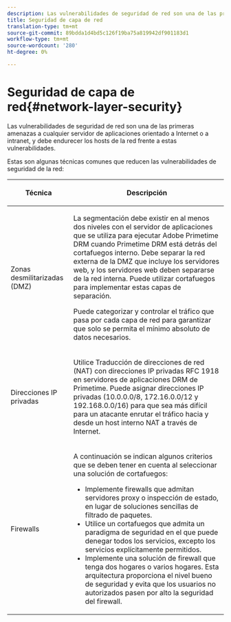 ```yaml
---
description: Las vulnerabilidades de seguridad de red son una de las primeras amenazas a cualquier servidor de aplicaciones orientado a Internet o a intranet, y debe endurecer los hosts de la red frente a estas vulnerabilidades.
title: Seguridad de capa de red
translation-type: tm+mt
source-git-commit: 89bdda1d4bd5c126f19ba75a819942df901183d1
workflow-type: tm+mt
source-wordcount: '280'
ht-degree: 0%

---
```



# Seguridad de capa de red{#network-layer-security}

Las vulnerabilidades de seguridad de red son una de las primeras amenazas a cualquier servidor de aplicaciones orientado a Internet o a intranet, y debe endurecer los hosts de la red frente a estas vulnerabilidades.

Estas son algunas técnicas comunes que reducen las vulnerabilidades de seguridad de la red:

<table frame="all" colsep="1" rowsep="1" class="+ topic/table adobe-d/table " id="table_djf_lhz_n4"> 
 <thead class="- topic/thead "> 
  <tr rowsep="1" class="- topic/row "> 
   <th colname="1" class="- topic/entry entry"> <p class="- topic/p ">Técnica </p> </th> 
   <th colname="2" class="- topic/entry entry"> <p class="- topic/p ">Descripción </p> </th> 
  </tr> 
 </thead>
 <tbody class="- topic/tbody "> 
  <tr rowsep="1" class="- topic/row "> 
   <td colname="1" class="- topic/entry "> <p class="- topic/p ">Zonas desmilitarizadas (DMZ) </p> </td> 
   <td colname="2" class="- topic/entry "> <p class="- topic/p ">La segmentación debe existir en al menos dos niveles con el servidor de aplicaciones que se utiliza para ejecutar Adobe Primetime DRM cuando Primetime DRM está detrás del cortafuegos interno. Debe separar la red externa de la DMZ que incluye los servidores web, y los servidores web deben separarse de la red interna. Puede utilizar cortafuegos para implementar estas capas de separación. </p> <p>Puede categorizar y controlar el tráfico que pasa por cada capa de red para garantizar que solo se permita el mínimo absoluto de datos necesarios. </p> </td> 
  </tr> 
  <tr rowsep="1" class="- topic/row "> 
   <td colname="1" class="- topic/entry "> <p class="- topic/p ">Direcciones IP privadas </p> </td> 
   <td colname="2" class="- topic/entry "> <p class="- topic/p ">Utilice Traducción de direcciones de red (NAT) con direcciones IP privadas RFC 1918 en servidores de aplicaciones DRM de Primetime. Puede asignar direcciones IP privadas (10.0.0.0/8, 172.16.0.0/12 y 192.168.0.0/16) para que sea más difícil para un atacante enrutar el tráfico hacia y desde un host interno NAT a través de Internet. </p> </td> 
  </tr> 
  <tr rowsep="0" class="- topic/row "> 
   <td colname="1" class="- topic/entry "> <p class="- topic/p ">Firewalls </p> </td> 
   <td colname="2" class="- topic/entry "> <p class="- topic/p ">A continuación se indican algunos criterios que se deben tener en cuenta al seleccionar una solución de cortafuegos: </p> <p class="- topic/p "> 
     <ul class="- topic/ul " id="ul_wjf_lhz_n4"> 
      <li class="- topic/li " id="li_A620D0B635384590BA7804F9720D04D0">Implemente firewalls que admitan servidores proxy o inspección de estado, en lugar de soluciones sencillas de filtrado de paquetes. </li> 
      <li class="- topic/li " id="li_3E4F814A30C047539185C23F4F57C282">Utilice un cortafuegos que admita un paradigma de seguridad en el que puede denegar todos los servicios, excepto los servicios explícitamente permitidos. </li> 
      <li class="- topic/li " id="li_96160B3F14C4425397F017AF93FABE32">Implemente una solución de firewall que tenga dos hogares o varios hogares. Esta arquitectura proporciona el nivel bueno de seguridad y evita que los usuarios no autorizados pasen por alto la seguridad del firewall. </li> 
     </ul> </p> </td> 
  </tr> 
 </tbody> 
</table>

